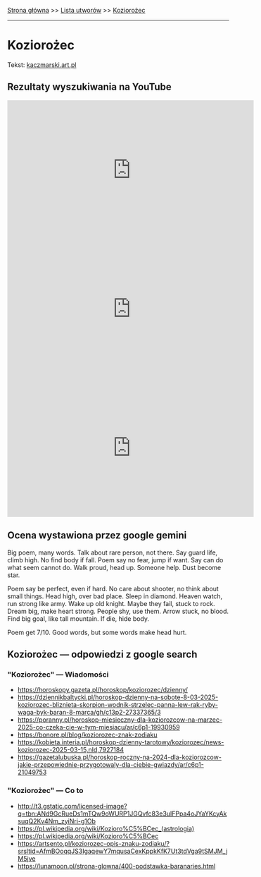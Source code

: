 [Strona główna](../index.md) >> [Lista utworów](../list.md) >> [Koziorożec](223.md)

---

# Koziorożec

Tekst: [kaczmarski.art.pl](https://www.kaczmarski.art.pl/tworczosc/wiersze/koziorozec/)

## Rezultaty wyszukiwania na YouTube

<iframe width="560" height="315" src="https://www.youtube.com/embed/2NFOQ72P_HQ?si=IdontcarewhotheIRSsendsImnotpayingtaxes" title="YouTube video player" frameborder="0" allow="accelerometer; autoplay; clipboard-write; encrypted-media; gyroscope; picture-in-picture; web-share" referrerpolicy="strict-origin-when-cross-origin" allowfullscreen></iframe>

<iframe width="560" height="315" src="https://www.youtube.com/embed/q6hP-ToT4hs?si=IdontcarewhotheIRSsendsImnotpayingtaxes" title="YouTube video player" frameborder="0" allow="accelerometer; autoplay; clipboard-write; encrypted-media; gyroscope; picture-in-picture; web-share" referrerpolicy="strict-origin-when-cross-origin" allowfullscreen></iframe>

<iframe width="560" height="315" src="https://www.youtube.com/embed/iWGwcoJHxbg?si=IdontcarewhotheIRSsendsImnotpayingtaxes" title="YouTube video player" frameborder="0" allow="accelerometer; autoplay; clipboard-write; encrypted-media; gyroscope; picture-in-picture; web-share" referrerpolicy="strict-origin-when-cross-origin" allowfullscreen></iframe>

## Ocena wystawiona przez google gemini

Big poem, many words. Talk about rare person, not there. Say guard life, climb high. No find body if fall. Poem say no fear, jump if want. Say can do what seem cannot do. Walk proud, head up. Someone help. Dust become star.

Poem say be perfect, even if hard. No care about shooter, no think about small things. Head high, over bad place. Sleep in diamond. Heaven watch, run strong like army. Wake up old knight. Maybe they fail, stuck to rock. Dream big, make heart strong. People shy, use them. Arrow stuck, no blood. Find big goal, like tall mountain. If die, hide body.

Poem get 7/10. Good words, but some words make head hurt.


## Koziorożec — odpowiedzi z google search

### "Koziorożec" — Wiadomości

- <https://horoskopy.gazeta.pl/horoskop/koziorozec/dzienny/>
- <https://dziennikbaltycki.pl/horoskop-dzienny-na-sobote-8-03-2025-koziorozec-bliznieta-skorpion-wodnik-strzelec-panna-lew-rak-ryby-waga-byk-baran-8-marca/gh/c13p2-27337365/3>
- <https://poranny.pl/horoskop-miesieczny-dla-koziorozcow-na-marzec-2025-co-czeka-cie-w-tym-miesiacu/ar/c6p1-19930959>
- <https://bonore.pl/blog/koziorozec-znak-zodiaku>
- <https://kobieta.interia.pl/horoskop-dzienny-tarotowy/koziorozec/news-koziorozec-2025-03-15,nId,7927184>
- <https://gazetalubuska.pl/horoskop-roczny-na-2024-dla-koziorozcow-jakie-przepowiednie-przygotowaly-dla-ciebie-gwiazdy/ar/c6p1-21049753>

### "Koziorożec" — Co to

- <http://t3.gstatic.com/licensed-image?q=tbn:ANd9GcRueDs1mTQw9oWURP1JGQvfc83e3uIFPpa4oJYaYKcyAksuqQ2Kv4Nm_zyiNri-g1Ob>
- <https://pl.wikipedia.org/wiki/Kozioro%C5%BCec_(astrologia)>
- <https://pl.wikipedia.org/wiki/Kozioro%C5%BCec>
- <https://artsento.pl/koziorozec-opis-znaku-zodiaku/?srsltid=AfmBOoqqJS3IgaqewY7mqusaCexKppkKfK7Ut3tdVga9tSMJM_jM5jve>
- <https://lunamoon.pl/strona-glowna/400-podstawka-baranaries.html>

